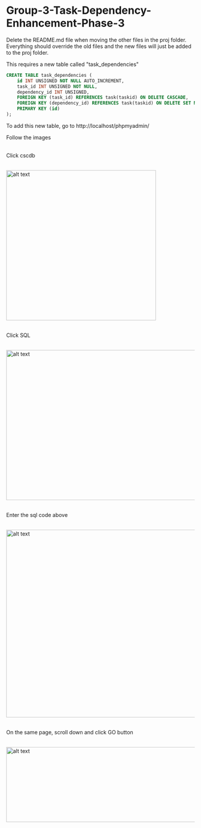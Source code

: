# Group-3-Task-Dependency-Enhancement-Phase-3

Delete the README.md file when moving the other files in the proj folder. 
<br>
Everything should override the old files and the new files will just be added to the proj folder.

This requires a new table called "task_dependencies"

```sql
CREATE TABLE task_dependencies (
    id INT UNSIGNED NOT NULL AUTO_INCREMENT,
    task_id INT UNSIGNED NOT NULL,
    dependency_id INT UNSIGNED,
    FOREIGN KEY (task_id) REFERENCES task(taskid) ON DELETE CASCADE,
    FOREIGN KEY (dependency_id) REFERENCES task(taskid) ON DELETE SET NULL,
    PRIMARY KEY (id)
);
```

To add this new table, go to http://localhost/phpmyadmin/

Follow the images
<br>
<p><p>
<br>
Click cscdb
<br>
<p><p>
<br>
<img src="https://cdn.discordapp.com/attachments/1028895750819692616/1101260952642519110/image.png" alt="alt text" width="400" height="400">
<br>
<p><p>
<br>
Click SQL
<br>
<p><p>
<br>
<img src="https://cdn.discordapp.com/attachments/1028895750819692616/1101261089464922112/image.png" alt="alt text" width="1000" height="400">
<br>
<p><p>
<br>
Enter the sql code above
<br>
<p><p>
<br>
<img src="https://cdn.discordapp.com/attachments/1028895750819692616/1101261278049222706/image.png" alt="alt text" width="1000" height="500">    
<br>
<p><p>
<br>
On the same page, scroll down and click GO button
<br>
<p><p>
<br>
<img src="https://cdn.discordapp.com/attachments/1028895750819692616/1101261553950523523/image.png" alt="alt text" width="1000" height="200">    
    
    
    
   


